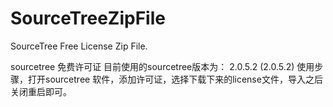# SourceTreeZipFile
SourceTree  Free License Zip File.

sourcetree 免费许可证
目前使用的sourcetree版本为： 2.0.5.2 (2.0.5.2)
使用步骤，打开sourcetree 软件，添加许可证，选择下载下来的license文件，导入之后关闭重启即可。
